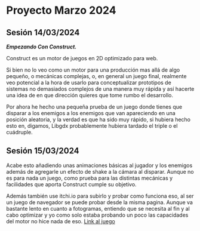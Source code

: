 # Proyecto Marzo 2024
## Sesión 14/03/2024

***Empezando Con Construct.***

Construct es un motor de juegos en 2D optimizado para web. 

Si bien no lo veo como un motor para una producción mas allá de algo pequeño, o mecánicas complejas, o, en general un juego final, realmente veo potencial a la hora de usarlo para conceptualizar prototipos de sistemas no demasiados complejos de una manera muy rápida y así hacerte una idea de en que dirección quieres que tome rumbo el desarrollo. 

Por ahora he hecho una pequeña prueba de un juego donde tienes que disparar a los enemigos a los enemigos que van apareciendo en una posición aleatoria, y la verdad es que ha sido muy rápido, si hubiera hecho esto en, digamos, Libgdx probablemente hubiera tardado el triple o el cuádruple.

## Sesión 15/03/2024

Acabe esto añadiendo unas animaciones básicas al jugador y los enemigos además de agregarle un efecto de shake a la cámara al disparar. Aunque no es para nada un juego, como prueba para las distintas mecánicas y facilidades que aporta Construct cumple su objetivo.

Además también use itchi.io para subirlo y probar como funciona eso, al ser un juego de navegador se puede probar desde la misma pagina. Aunque va bastante lento en cuanto a fotogramas, entiendo que se necesita al fin y al cabo optimizar y yo como solo estaba probando un poco las capacidades del motor no hice nada de eso. 
[Link al juego](https://pinguinotimothy.itch.io/juego-construct-prueba)